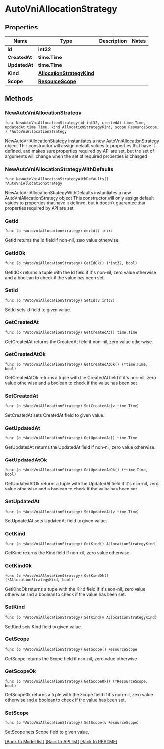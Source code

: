 # AutoVniAllocationStrategy

## Properties

Name | Type | Description | Notes
------------ | ------------- | ------------- | -------------
**Id** | **int32** |  | 
**CreatedAt** | **time.Time** |  | 
**UpdatedAt** | **time.Time** |  | 
**Kind** | [**AllocationStrategyKind**](AllocationStrategyKind.md) |  | 
**Scope** | [**ResourceScope**](ResourceScope.md) |  | 

## Methods

### NewAutoVniAllocationStrategy

`func NewAutoVniAllocationStrategy(id int32, createdAt time.Time, updatedAt time.Time, kind AllocationStrategyKind, scope ResourceScope, ) *AutoVniAllocationStrategy`

NewAutoVniAllocationStrategy instantiates a new AutoVniAllocationStrategy object
This constructor will assign default values to properties that have it defined,
and makes sure properties required by API are set, but the set of arguments
will change when the set of required properties is changed

### NewAutoVniAllocationStrategyWithDefaults

`func NewAutoVniAllocationStrategyWithDefaults() *AutoVniAllocationStrategy`

NewAutoVniAllocationStrategyWithDefaults instantiates a new AutoVniAllocationStrategy object
This constructor will only assign default values to properties that have it defined,
but it doesn't guarantee that properties required by API are set

### GetId

`func (o *AutoVniAllocationStrategy) GetId() int32`

GetId returns the Id field if non-nil, zero value otherwise.

### GetIdOk

`func (o *AutoVniAllocationStrategy) GetIdOk() (*int32, bool)`

GetIdOk returns a tuple with the Id field if it's non-nil, zero value otherwise
and a boolean to check if the value has been set.

### SetId

`func (o *AutoVniAllocationStrategy) SetId(v int32)`

SetId sets Id field to given value.


### GetCreatedAt

`func (o *AutoVniAllocationStrategy) GetCreatedAt() time.Time`

GetCreatedAt returns the CreatedAt field if non-nil, zero value otherwise.

### GetCreatedAtOk

`func (o *AutoVniAllocationStrategy) GetCreatedAtOk() (*time.Time, bool)`

GetCreatedAtOk returns a tuple with the CreatedAt field if it's non-nil, zero value otherwise
and a boolean to check if the value has been set.

### SetCreatedAt

`func (o *AutoVniAllocationStrategy) SetCreatedAt(v time.Time)`

SetCreatedAt sets CreatedAt field to given value.


### GetUpdatedAt

`func (o *AutoVniAllocationStrategy) GetUpdatedAt() time.Time`

GetUpdatedAt returns the UpdatedAt field if non-nil, zero value otherwise.

### GetUpdatedAtOk

`func (o *AutoVniAllocationStrategy) GetUpdatedAtOk() (*time.Time, bool)`

GetUpdatedAtOk returns a tuple with the UpdatedAt field if it's non-nil, zero value otherwise
and a boolean to check if the value has been set.

### SetUpdatedAt

`func (o *AutoVniAllocationStrategy) SetUpdatedAt(v time.Time)`

SetUpdatedAt sets UpdatedAt field to given value.


### GetKind

`func (o *AutoVniAllocationStrategy) GetKind() AllocationStrategyKind`

GetKind returns the Kind field if non-nil, zero value otherwise.

### GetKindOk

`func (o *AutoVniAllocationStrategy) GetKindOk() (*AllocationStrategyKind, bool)`

GetKindOk returns a tuple with the Kind field if it's non-nil, zero value otherwise
and a boolean to check if the value has been set.

### SetKind

`func (o *AutoVniAllocationStrategy) SetKind(v AllocationStrategyKind)`

SetKind sets Kind field to given value.


### GetScope

`func (o *AutoVniAllocationStrategy) GetScope() ResourceScope`

GetScope returns the Scope field if non-nil, zero value otherwise.

### GetScopeOk

`func (o *AutoVniAllocationStrategy) GetScopeOk() (*ResourceScope, bool)`

GetScopeOk returns a tuple with the Scope field if it's non-nil, zero value otherwise
and a boolean to check if the value has been set.

### SetScope

`func (o *AutoVniAllocationStrategy) SetScope(v ResourceScope)`

SetScope sets Scope field to given value.



[[Back to Model list]](../README.md#documentation-for-models) [[Back to API list]](../README.md#documentation-for-api-endpoints) [[Back to README]](../README.md)


